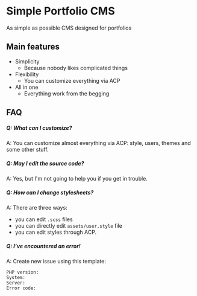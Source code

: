 # Simple Portfolio CMS
As simple as possible CMS designed for portfolios
## Main features
* Simplicity
  * Because nobody likes complicated things
* Flexibility
  * You can customize everything via ACP
* All in one
  * Everything work from the begging
  
## FAQ
##### Q: What can I customize?
A: You can customize almost everything via ACP: style, users, themes and some other stuff.
##### Q: May I edit the source code?
A: Yes, but I'm not going to help you if you get in trouble.
##### Q: How can I change stylesheets?
A: There are three ways:
  * you can edit `.scss` files
  * you can directly edit `assets/user.style` file
  * you can edit styles through ACP.
##### Q: I’ve encountered an error!
A: Create new issue using this template:
```
PHP version:
System:
Server:
Error code:
```

